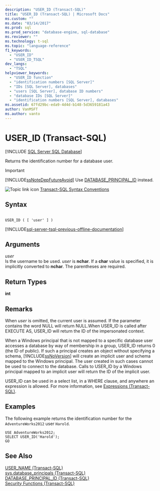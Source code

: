 ```yaml
---
description: "USER_ID (Transact-SQL)"
title: "USER_ID (Transact-SQL) | Microsoft Docs"
ms.custom: ""
ms.date: "03/14/2017"
ms.prod: sql
ms.prod_service: "database-engine, sql-database"
ms.reviewer: ""
ms.technology: t-sql
ms.topic: "language-reference"
f1_keywords: 
  - "USER_ID"
  - "USER_ID_TSQL"
dev_langs: 
  - "TSQL"
helpviewer_keywords: 
  - "USER_ID function"
  - "identification numbers [SQL Server]"
  - "IDs [SQL Server], databases"
  - "users [SQL Server], database ID numbers"
  - "database IDs [SQL Server]"
  - "identification numbers [SQL Server], databases"
ms.assetid: 67fd29bc-eda9-4d4d-b148-5d3659181a43
author: VanMSFT
ms.author: vanto
---
```

# USER_ID (Transact-SQL)
[!INCLUDE [SQL Server SQL Database](../../includes/applies-to-version/sql-asdb.md)]

  Returns the identification number for a database user.  
  
> [!IMPORTANT]  
>  [!INCLUDE[ssNoteDepFutureAvoid](../../includes/ssnotedepfutureavoid-md.md)] Use [DATABASE_PRINCIPAL_ID](../../t-sql/functions/database-principal-id-transact-sql.md) instead.  
  
 ![Topic link icon](../../database-engine/configure-windows/media/topic-link.gif "Topic link icon") [Transact-SQL Syntax Conventions](../../t-sql/language-elements/transact-sql-syntax-conventions-transact-sql.md)  
  
## Syntax  
  
```  
  
USER_ID ( [ 'user' ] )  
```  
  
[!INCLUDE[sql-server-tsql-previous-offline-documentation](../../includes/sql-server-tsql-previous-offline-documentation.md)]

## Arguments
 *user*  
 Is the username to be used. *user* is **nchar**. If a **char** value is specified, it is implicitly converted to **nchar**. The parentheses are required.  
  
## Return Types  
 **int**  
  
## Remarks  
 When *user* is omitted, the current user is assumed. If the parameter contains the word NULL will return NULL.When USER_ID is called after EXECUTE AS, USER_ID will return the ID of the impersonated context.  
  
 When a Windows principal that is not mapped to a specific database user accesses a database by way of membership in a group, USER_ID returns 0 (the ID of public). If such a principal creates an object without specifying a schema, [!INCLUDE[ssNoVersion](../../includes/ssnoversion-md.md)] will create an implicit user and schema mapped to the Windows principal. The user created in such cases cannot be used to connect to the database. Calls to USER_ID by a Windows principal mapped to an implicit user will return the ID of the implicit user.  
  
 USER_ID can be used in a select list, in a WHERE clause, and anywhere an expression is allowed. For more information, see [Expressions &#40;Transact-SQL&#41;](../../t-sql/language-elements/expressions-transact-sql.md).  
  
## Examples  
 The following example returns the identification number for the `AdventureWorks2012` user `Harold`.  
  
```  
USE AdventureWorks2012;  
SELECT USER_ID('Harold');  
GO  
```  
  
## See Also  
 [USER_NAME &#40;Transact-SQL&#41;](../../t-sql/functions/user-name-transact-sql.md)   
 [sys.database_principals &#40;Transact-SQL&#41;](../../relational-databases/system-catalog-views/sys-database-principals-transact-sql.md)   
 [DATABASE_PRINCIPAL_ID &#40;Transact-SQL&#41;](../../t-sql/functions/database-principal-id-transact-sql.md)   
 [Security Functions &#40;Transact-SQL&#41;](../../t-sql/functions/security-functions-transact-sql.md)  
  
  
